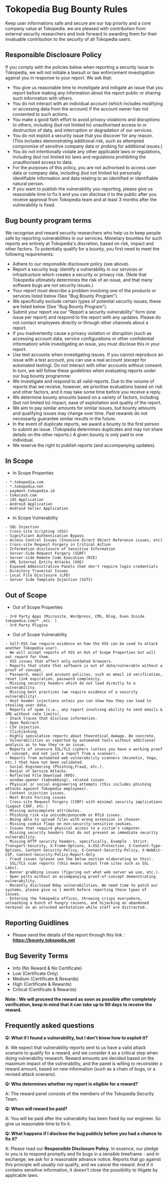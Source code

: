 # Tokopedia Bug Bounty Rules
Keep user informations safe and secure are our top priority and a core company value at Tokopedia. we are pleased with contribution from external security researchers and look forward to awarding them for their invaluable contribution to the security of all Tokopedia users.
## Responsible Disclosure Policy
If you comply with the policies below when reporting a security issue to Tokopedia, we will not initiate a lawsuit or law enforcement investigation against you in response to your report. We ask that:
- You give us reasonable time to investigate and mitigate an issue that you report before making any information about the report public or sharing such information with others.
- You do not interact with an individual account (which includes modifying or accessing data from the account) if the account owner has not consented to such actions.
- You make a good faith effort to avoid privacy violations and disruptions to others, including (but not limited to) unauthorised access to or destruction of data, and interruption or degradation of our services.
- You do not exploit a security issue that you discover for any reason. (This includes demonstrating additional risk, such as attempted compromise of sensitive company data or probing for additional issues.)
- You do not intentionally violate any other applicable laws or regulations, including (but not limited to) laws and regulations prohibiting the unauthorised access to data.
- For the purposes of this policy, you are not authorised to access user data or company data, including (but not limited to) personally identifiable information and data relating to an identified or identifiable natural person.
- If you want to publish the vulnerability you reporting, please give us reasonable time to fix it and you can disclose it to the public after you receive approval from Tokopedia team and at least 3 months after the vulnerability is fixed.
## Bug bounty program terms
We recognise and reward security researchers who help us to keep people safe by reporting vulnerabilities in our services. Monetary bounties for such reports are entirely at Tokopedia's discretion, based on risk, impact and other factors. To potentially qualify for a bounty, you first need to meet the following requirements:
- Adhere to our responsible disclosure policy (see above).
- Report a security bug: identify a vulnerability in our services or infrastructure which creates a security or privacy risk. (Note that Tokopedia ultimately determines the risk of an issue, and that many software bugs are not security issues.)
- Your report must describe a problem involving one of the products or services listed below (See "Bug Bounty Program").
- We specifically exclude certain types of potential security issues; these are listed below (See "Bug Bounty Program").
- Submit your report via our "Report a security vulnerability" form (one issue per report) and respond to the report with any updates. Please do not contact employees directly or through other channels about a report.
- If you inadvertently cause a privacy violation or disruption (such as accessing account data, service configurations or other confidential information) while investigating an issue, you must disclose this in your report.
- Use test accounts when investigating issues. If you cannot reproduce an issue with a test account, you can use a real account (except for automated testing). Do not interact with other accounts without consent.
In turn, we will follow these guidelines when evaluating reports under our bug bounty programme:
- We investigate and respond to all valid reports. Due to the volume of reports that we receive, however, we prioritise evaluations based on risk and other factors, and it may take some time before you receive a reply.
- We determine bounty amounts based on a variety of factors, including (but not limited to) impact, ease of exploitation and quality of the report. 
- We aim to pay similar amounts for similar issues, but bounty amounts and qualifying issues may change over time. Past rewards do not necessarily guarantee similar results in the future.
- In the event of duplicate reports, we award a bounty to the first person to submit an issue. (Tokopedia determines duplicates and may not share details on the other reports.) A given bounty is only paid to one individual.
- We reserve the right to publish reports (and accompanying updates).
## In Scope
+ In Scope Properties
```
- *.tokopedia.com
- *.tokopedia.net
- payment.tokopedia.id
- tokocash.com
- iOS Application
- Android Application
- Android Seller Application
```
+ In Scope Vulnerability
```
- SQL Injection
- Cross-site Scripting (XSS)
- Significant Authentication Bypass
- Access Control Issues (Insecure Direct Object Reference issues, etc)
- Cross-site Request Forgery in Critical Action
- Information disclosure of Sensitive Information
- Server-Side Request Forgery (SSRF)
- Server-side Remote Code Execution (RCE)
- XML External Entity Attacks (XXE)
- Exposed Administrative Panels that don't require login credentials
- Directory Traversal Issues
- Local File Disclosure (LFD)
- Server Side Template Injection (SSTI)
```
## Out of Scope
+ Out of Scope Properties
```
- 3rd Party Apps (Microsite, Wordpress, CMS, Blog, Even Inside tokopedia.com/* ,etc. )
- 3rd Party Plugins
```
+ Out of Scope Vulnerability
```
- Self-XSS (we require evidence on how the XSS can be used to attack another Tokopedia user).
- We will accept reports of XSS on Out of Scope Properties but will not reward for them.
- XSS issues that affect only outdated browsers.
- Reports that state that software is out of date/vulnerable without a proof of concept.
- Password, email and account policies, such as email id verification, reset link expiration, password complexity.
- Missing security headers which do not lead directly to a vulnerability.
- Missing best practices (we require evidence of a security vulnerability).
- Host header injections unless you can show how they can lead to stealing user data.
- Reports of spam (i.e., any report involving ability to send emails & SMS without rate limits).
- Stack traces that disclose information.
- Open Redirect
- CSV injection.
- Clickjacking
- Highly speculative reports about theoretical damage. Be concrete.
- Vulnerabilities as reported by automated tools without additional analysis as to how they're an issue.
- Reports of insecure SSL/TLS ciphers (unless you have a working proof of concept, and not just a report from a scanner).
- Reports from automated web vulnerability scanners (Acunetix, Vega, etc.) that have not been validated.
- Social Engineering (Phishing,Fraud, etc.).
- Denial of Service Attacks.
- Reflected File Download (RFD).
- window.opener (tabnabbing), related issues.
- Physical or social engineering attempts (this includes phishing attacks against Tokopedia employees).
- Content injection issues.
- Most Brute Forcing issues
- Cross-site Request Forgery (CSRF) with minimal security implications (Logout CSRF, etc.)
- Missing autocomplete attributes.
- Phishing risk via unicode/punycode or RTLO issues.
- Being able to upload files with wrong extension in chooser.
- Missing cookie flags on non-security-sensitive cookies.
- Issues that require physical access to a victim’s computer.
- Missing security headers that do not present an immediate security vulnerability.
- Missing HTTP security headers, specifically, Example : Strict-Transport-Security, X-Frame-Options, X-XSS-Protection, X-Content-Type-Options, Content-Security-Policy, X-Content-Security-Policy, X-WebKit-CSP, Content-Security-Policy-Report-Only
- Fraud issues (please see the below section elaborating on this).
- SSL/TLS scan reports (this means output from sites such as SSL Labs).
- Banner grabbing issues (figuring out what web server we use, etc.).
- Open ports without an accompanying proof-of-concept demonstrating vulnerability.
- Recently disclosed 0day vulnerabilities. We need time to patch our systems, please give us 1 month before reporting these types of issues.
- Entering the Tokopedia offices, throwing crisps everywhere, unleashing a bunch of hungry racoons, and hijacking an abandoned terminal on an unlocked workstation while staff are distracted..
```

## Reporting Guidlines
- Please send the details of the report through this link : **https://bounty.tokopedia.net**

## Bug Severity Terms
- Info (No Reward & No Certificate)
- Low (Certificate Only)
- Medium (Certificate & Rewards)
- High (Certificate & Rewards)
- Critical (Certificate & Rewards)

**Note : We will proceed the reward as soon as possible after completely verification, keep in mind that it can take up to 90 days to receive the reward.**

## Frequently asked questions
**Q: What if I found a vulnerability, but I don't know how to exploit it?**

A: We expect that vulnerability reports sent to us have a valid attack scenario to qualify for a reward, and we consider it as a critical step when doing vulnerability research. Reward amounts are decided based on the maximum impact of the vulnerability, and the panel is willing to reconsider a reward amount, based on new information (such as a chain of bugs, or a revised attack scenario).

**Q: Who determines whether my report is eligible for a reward?**

A: The reward panel consists of the members of the Tokopedia Security Team.

**Q: When will reward be paid?**

A: You will be paid after the vulnerabilty has been fixed by our engineer. So give us reasonable time to fix it.

**Q: What happens if I disclose the bug publicly before you had a chance to fix it?**

A: Please read our **Responsible Disclosure Policy**. In essence, our pledge to you is to respond promptly and fix bugs in a sensible timeframe - and in exchange, we ask for a reasonable advance notice. Reports that go against this principle will usually not qualify, and we cancel the reward. And if it contains sensitive information, it doesn't close the possibility to litigate by applicable laws. 
